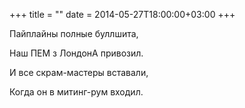 +++
title = ""
date = 2014-05-27T18:00:00+03:00
+++

Пайплайны полные буллшита,


Наш ПЕМ з ЛондонА привозил.


И все скрам-мастеры вставали,


Когда он в митинг-рум входил.


